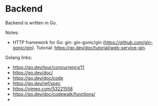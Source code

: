 # Backend
Backend is written in Go.

Notes:
- HTTP framework for Go: gin: gin-gonic/gin (https://github.com/gin-gonic/gin). Tutorial: https://go.dev/doc/tutorial/web-service-gin.

Golang links:
- https://go.dev/tour/concurrency/11
- https://go.dev/doc/
- https://go.dev/doc/code
- https://go.dev/ref/spec
- https://vimeo.com/53221558
- https://go.dev/doc/codewalk/functions/
- 